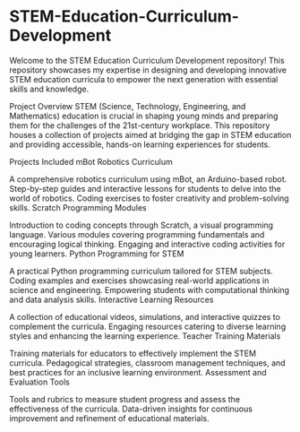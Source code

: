 # STEM-Education-Curriculum-Development
Welcome to the STEM Education Curriculum Development repository! This repository showcases my expertise in designing and developing innovative STEM education curricula to empower the next generation with essential skills and knowledge.

Project Overview
STEM (Science, Technology, Engineering, and Mathematics) education is crucial in shaping young minds and preparing them for the challenges of the 21st-century workplace. This repository houses a collection of projects aimed at bridging the gap in STEM education and providing accessible, hands-on learning experiences for students.

Projects Included
mBot Robotics Curriculum

A comprehensive robotics curriculum using mBot, an Arduino-based robot.
Step-by-step guides and interactive lessons for students to delve into the world of robotics.
Coding exercises to foster creativity and problem-solving skills.
Scratch Programming Modules

Introduction to coding concepts through Scratch, a visual programming language.
Various modules covering programming fundamentals and encouraging logical thinking.
Engaging and interactive coding activities for young learners.
Python Programming for STEM

A practical Python programming curriculum tailored for STEM subjects.
Coding examples and exercises showcasing real-world applications in science and engineering.
Empowering students with computational thinking and data analysis skills.
Interactive Learning Resources

A collection of educational videos, simulations, and interactive quizzes to complement the curricula.
Engaging resources catering to diverse learning styles and enhancing the learning experience.
Teacher Training Materials

Training materials for educators to effectively implement the STEM curricula.
Pedagogical strategies, classroom management techniques, and best practices for an inclusive learning environment.
Assessment and Evaluation Tools

Tools and rubrics to measure student progress and assess the effectiveness of the curricula.
Data-driven insights for continuous improvement and refinement of educational materials.
